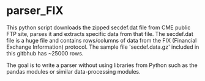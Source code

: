 # parser_FIX
This python script downloads the zipped secdef.dat file from CME public FTP site, parses it and extracts specific data from that file.
The secdef.dat file is a huge file and contains rows/columns of data from the FIX (Financial Exchange Information) protocol.
The sample file 'secdef.data.gz' included in this gitbhub has ~25000 rows.

The goal is to write a parser without using libraries from Python such as the pandas modules or similar data-processing modules.

